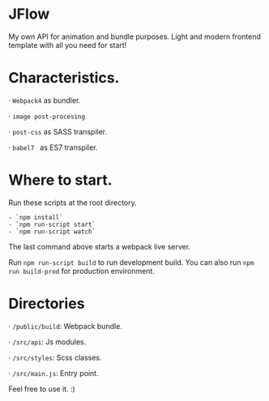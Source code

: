 # JFlow

My own API for animation and bundle purposes. Light and modern frontend template with all you need for start!


# Characteristics.

· `Webpack4` as bundler.

· `image post-procesing`

· `post-css` as SASS transpiler.

· `babel7 ` as ES7 transpiler.


# Where to start.

Run these scripts at the root directory.

    - `npm install`
    - `npm run-script start`
    - `npm run-script watch`

The last command above starts a webpack live server.

Run `npm run-script build` to run development build. You can also run `npm run build-prod` for production environment.


# Directories

· `/public/build`: Webpack bundle.

· `/src/api`: Js modules.

· `/src/styles`: Scss classes.

· `/src/main.js`: Entry point.


Feel free to use it. :)
